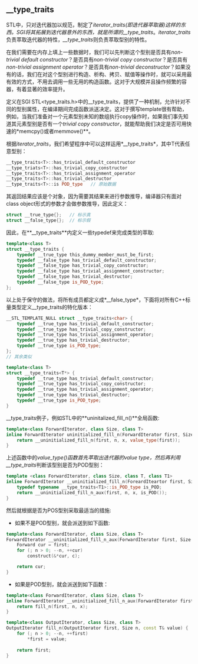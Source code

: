 ## __type_traits

STL中，只对迭代器加以规范，制定了*iterator_traits(即迭代器萃取器)*这样的东西。SGI将其拓展到迭代器意外的东西，就是所谓的*__type_traits*。*iterator_traits*负责萃取迭代器的特性，*__type_traits*则负责萃取型别的特性。

在我们需要在内存上填上一些数据时，我们可以先判断这个型别是否具有*non-trivial default constructor*？是否具有*non-trivial copy constructor*？是否具有*non-trivial assignment operator*？是否具有*non-trivial deconstructor*？如果没有的话，我们在对这个型别进行构造、析构、拷贝、赋值等操作时，就可以采用最有效的方式，不用去调用一些无用的构造函数。这对于大规模并且操作频繁的容器，有着显著的效率提升。

定义在SGI STL<type_traits.h>中的__type_traits，提供了一种机制，允许针对不同的型别属性，在编译期间完成函数派送决定。这对于撰写template很有帮助，例如，当我们准备对一个元素型别未知的数组执行copy操作时，如果我们事先知道其元素型别是否有一个*trivial copy constructor*，就能帮助我们决定是否可用快速的*memcpy()或者memmove()**。

根据*iterator_traits*，我们希望程序中可以这样运用*__type_traits<T>*，其中T代表任意型别：
```C++
__type_traits<T>::has_trivial_default_constructor
__type_triats<T>::has_trivial_copy_constructor
__type_traits<T>::has_trivial_assignment_operator
__type_traits<T>::has_trivial_destructor
__type_traits<T>::is POD_type   // 原始数据
```

其返回结果应该是个对象，因为需要其结果来进行参数推导，编译器只有面对class object形式的参数才会做参数推导，因此定义：
```C++
struct __true_type{};   // 标示真
struct __false_type{};  // 标示假
```

因此，在**__type_traits**内定义一些typedef来完成类型的萃取:
```C++
template<class T>
struct __type_traits {
    typedef __true_type this_dummy_member_must_be_first;
    typedef __false_type has_trivial_default_constructor;
    typedef __false_type has_trivial_copy_constructor;
    typedef __false_type has_trivial_assignment_constructor;
    typedef __false_type has_trivial_destructor;
    typedef __false_type is_POD_type;
};
```

以上处于保守的做法，将所有成员都定义成*__false_type*，下面将对所有C++标量类型定义__type_traits的特化版本：
```C++
__STL_TEMPLATE_NULL struct __type_traits<char> {
    typedef __true_type has_trivial_default_constructor;
    typedef __true_type has_trivial_copy_constructor;
    typedef __true_type has_trivial_assignment_operator;
    typedef __true_type has_trivial_destructor;
    typedef __true_type is_POD_type;
};
// 其余类似

template<class T>
struct __type_traits<T*> {
    typedef __true_type has_trivial_default_constructor;
    typedef __true_type has_trivial_copy_constructor;
    typedef __true_type has_trivial_assignment_operator;
    typedef __true_type has_trivial_destructor;
    typedef __true_type is_POD_type;
}
```

__type_traits例子，例如STL中的**uninitalized_fill_n()**全局函数:
```C++
template<class ForwardIterator, class Size, class T>
inline ForwardIterator uninitialized_fill_n(ForwardIterator first, Size n, const T& x) {
    return __uninitialized_fill_n(first, n, x, value_type(first));
}
```
上述函数中的*value_type()*函数首先萃取出迭代器的value type，然后再利用*__type_traits*判断该型别是否为POD型别：
```C++
template <class ForwardIterator, class Size, class T, class T1>
inline ForwardIterator __uninitialized_fill_n(ForeardIteartor first, Size n, const T& xx, T1 *) {
    typedef typename __type_traits<T1>::is_POD_type is_POD;
    return __uninitialized_fill_n_aux(first, n, x, is_POD());
}
```

然后就根据是否为POS型别采取最适当的措施:

- 如果不是POD型别，就会派送到如下函数:
```C++
template<class ForwardIterator, class Size, class T>
ForwardIterator __uninitialized_fill_n_aux(ForwardIterator first, Size n, const T& x, __false_type) {
    Forward cur = first;
    for (; n > 0; --n, ++cur)
        construct(&*cur, c);

    return cur;
}
```
- 如果是POD型别，就会派送到如下函数：
```C++
template<class ForwardIterator, class Size, class T>
inline ForwardIterator __uninitialized_fill_n_aux(ForwardIterator first, Size n, const T& x, __true_type) {
    return fill_n(first, n, x);
}

template<class OutputIterator, class Size, class T>
OutputIterator fill_n(OutputIterator first, Size n, const T& value) {
    for (; n > 0; --n, ++first)
        *first = value;
    
    return first;
}
```